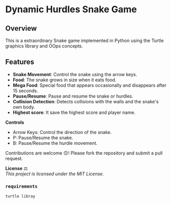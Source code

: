 # Dynamic Hurdles Snake Game

## Overview
This is a extraordinary Snake game implemented in Python using the Turtle graphics library and OOps concepts.



## Features
- **Snake Movement**: Control the snake using the arrow keys.
- **Food**: The snake grows in size when it eats food.
- **Mega Food**: Special food that appears occasionally and disappears after 15 seconds.
- **Pause/Resume**: Pause and resume the snake or hurdles.
- **Collision Detection**: Detects collisions with the walls and the snake's own body.
- **Highest score**: It save the highest score and player name.

**Controls**
- Arrow Keys: Control the direction of the snake.
- P: Pause/Resume the snake.
- B: Pause/Resume the hurdle movement.



Contributions are welcome 🙃! Please fork the repository and submit a pull request.

**License** ⚖️  
_This project is licensed under the MIT License._

### `requirements`
```text
turtle libray
